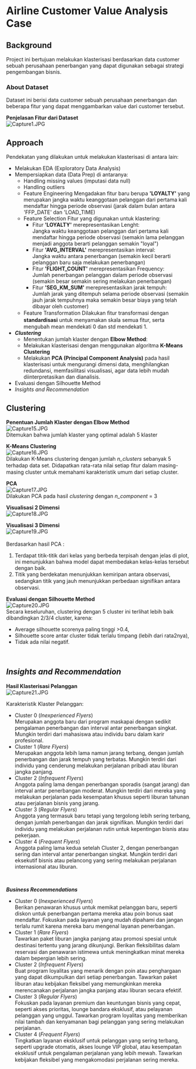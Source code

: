 # Airline Customer Value Analysis Case

## Background
Project ini bertujuan melakukan klasterisasi berdasarkan data customer sebuah perusahaan penerbangan yang dapat digunakan sebagai strategi pengembangan bisnis.

### About Dataset
Dataset ini berisi data customer sebuah perusahaan penerbangan dan beberapa fitur yang dapat menggambarkan value dari customer tersebut.

<strong>Penjelasan  Fitur dari Dataset</strong>  
![Capture1.JPG](https://github.com/rialdiharry/Customer_Clustering_Machine_Learning/blob/main/img/Capture1.JPG?raw=true)


## Approach

 Pendekatan yang dilakukan untuk melakukan klasterisasi di antara lain:
 

 - Melakukan EDA (Exploratory Data Analysis) 
 - Mempersiapkan data (Data Prep) di antaranya:
	 - Handling missing values (imputasi data null)
	 - Handling outliers
	 - Feature Engineering
	 Mengadakan fitur baru berupa **'LOYALTY'** yang merupakan jangka waktu keanggotaan pelanggan dari pertama kali mendaftar hingga periode observasi (jarak dalam bulan antara 'FFP_DATE' dan 'LOAD_TIME) 
	 - Feature Selection
	 Fitur yang digunakan untuk klastering: 
		 - Fitur **'LOYALTY'** merepresentasikan Lenght:<br>
		 Jangka waktu keanggotaan pelanggan dari pertama kali mendaftar hingga periode observasi (semakin lama pelanggan menjadi anggota berarti pelanggan semakin "loyal")
		 - Fitur **'AVG_INTERVAL'** merepresentasikan interval:<br>
		 Jangka waktu antara penerbangan (semakin kecil berarti pelanggan baru saja melakukan penerbangan)
		 - Fitur **'FLIGHT_COUNT'** merepresentasikan Frequency:<br>
		 Jumlah penerbangan pelanggan dalam periode observasi (semakin besar semakin sering melakukan penerbangan)
		 - Fitur **'SEG_KM_SUM'** merepresentasikan jarak tempuh:<br>
		Jumlah jarak yang ditempuh selama periode observasi (semakin jauh jarak tempuhnya maka semakin besar biaya yang telah dibayar oleh customer)
	- Feature Transformation 
	Dilakukan ﬁtur transformasi dengan **standardisasi** untuk menyamakan skala semua ﬁtur, serta mengubah mean mendekati 0 dan std mendekati 1.
 -  ***Clustering*** 
	- Menentukan jumlah klaster dengan **Elbow Method**:
	- Melakukan klasterisasi dengan menggunakan algoritma **K-Means Clustering**
	- Melakukan **PCA (Principal Component Analysis)** pada hasil klasterisasi untuk mengurangi dimensi data, menghilangkan redundansi, memfasilitasi visualisasi, agar data lebih mudah diinterpretasikan dan dianalisis.
 - Evaluasi dengan Silhouette Method
 - *Insights and Recommendation*

## Clustering
**Penentuan Jumlah Klaster dengan Elbow Method**<br>
![Capture15.JPG](https://github.com/rialdiharry/Customer_Clustering_Machine_Learning/blob/main/img/Capture15.JPG?raw=true) <br> Ditemukan bahwa jumlah klaster yang optimal adalah 5 klaster <br>

**K-Means Clustering**<br>
![Capture16.JPG](https://github.com/rialdiharry/Customer_Clustering_Machine_Learning/blob/main/img/Capture16.JPG?raw=true)<br> Dilakukan K-Means clustering dengan jumlah *n_clusters* sebanyak 5 terhadap data set. Didapatkan rata-rata nilai setiap ﬁtur dalam masing-masing cluster untuk memahami karakteristik umum dari setiap cluster. <br>

**PCA**<br>
![Capture17.JPG](https://github.com/rialdiharry/Customer_Clustering_Machine_Learning/blob/main/img/Capture17.JPG?raw=true) <br> Dilakukan PCA pada hasil *clustering* dengan *n_component* = 3<br>

**Visualisasi 2 Dimensi**<br>
![Capture18.JPG](https://github.com/rialdiharry/Customer_Clustering_Machine_Learning/blob/main/img/Capture18.JPG?raw=true) 

**Visualisasi 3 Dimensi** <br>
![Capture19.JPG](https://github.com/rialdiharry/Customer_Clustering_Machine_Learning/blob/main/img/Capture19.JPG?raw=true) <br> <br> Berdasarkan hasil PCA :
1. Terdapat titik-titik dari kelas yang berbeda terpisah dengan jelas di plot, ini menunjukkan bahwa model dapat membedakan kelas-kelas tersebut dengan baik.
2. Titik yang berdekatan menunjukkan kemiripan antara observasi, sedangkan titik yang jauh menunjukkan perbedaan signiﬁkan antara observasi.

**Evaluasi dengan Silhouette Method** <br>
![Capture20.JPG](https://github.com/rialdiharry/Customer_Clustering_Machine_Learning/blob/main/img/Capture20.JPG?raw=true) <br> Secara keseluruhan, clustering dengan 5 cluster ini terlihat lebih baik dibandingkan 2/3/4 cluster, karena:
- Average silhouette scorenya paling tinggi >0.4,
- Silhouette score antar cluster tidak terlalu timpang (lebih dari rata2nya),
- Tidak ada nilai negatif.
<br>

## *Insights and Recommendation*

**Hasil Klasterisasi Pelanggan**<br>
![Capture21.JPG](https://github.com/rialdiharry/Customer_Clustering_Machine_Learning/blob/main/img/Capture21.JPG?raw=true)

Karakteristik Klaster Pelanggan:

 - Cluster 0 (*Inexperienced Flyers*)<br>
Merupakan anggota baru dari program maskapai dengan sedikit pengalaman penerbangan dan interval antar penerbangan singkat. Mungkin  terdiri dari mahasiswa atau individu baru dalam karir profesional.
 - Cluster 1 (*Rare Flyers*)<br>
Merupakan anggota lebih lama namun jarang terbang, dengan jumlah penerbangan dan jarak tempuh yang terbatas. Mungkin terdiri dari individu yang cenderung melakukan perjalanan pribadi atau liburan jangka panjang.
 - Cluster 2 (*Infrequent Flyers*)<br>
Anggota paling lama dengan penerbangan sporadis (sangat jarang) dan interval antar penerbangan moderat. Mungkin terdiri dari mereka yang melakukan perjalanan pada kesempatan khusus seperti liburan tahunan atau perjalanan bisnis yang jarang.
 - Cluster 3 (*Regular Flyers*)<br>
Anggota yang termasuk baru tetapi yang tergolong lebih sering terbang, dengan jumlah penerbangan dan jarak signiﬁkan. Mungkin terdiri dari individu yang melakukan perjalanan rutin untuk kepentingan bisnis atau pekerjaan.
 - Cluster 4 (*Frequent Flyers*)<br>
Anggota paling lama kedua setelah Cluster 2, dengan penerbangan sering dan interval antar penerbangan singkat. Mungkin  terdiri dari eksekutif bisnis atau pelancong yang sering melakukan perjalanan internasional atau liburan.
<br>

***Business Recommendations***<br> 
 - Cluster 0 (*Inexperienced Flyers*)<br>
Berikan penawaran khusus untuk memikat pelanggan baru, seperti diskon untuk penerbangan pertama mereka atau poin bonus saat mendaftar. Fokuskan pada layanan yang mudah dipahami dan jangan terlalu rumit karena mereka baru mengenal layanan penerbangan.
 - Cluster 1 (*Rare Flyers*)<br>
Tawarkan paket liburan jangka panjang atau promosi spesial untuk destinasi tertentu yang jarang dikunjungi. Berikan ﬂeksibilitas dalam reservasi dan penawaran istimewa untuk meningkatkan minat mereka dalam bepergian lebih sering.
 - Cluster 2 (*Infrequent Flyers*)<br>
Buat program loyalitas yang menarik dengan poin atau penghargaan yang dapat dikumpulkan dari setiap penerbangan. Tawarkan paket liburan atau kebijakan ﬂeksibel yang memungkinkan mereka merencanakan perjalanan jangka panjang atau liburan secara efektif.
 - Cluster 3 (*Regular Flyers*)<br>
Fokuskan pada layanan premium dan keuntungan bisnis yang cepat, seperti akses prioritas, lounge bandara eksklusif, atau pelayanan pelanggan yang unggul. Tawarkan program loyalitas yang memberikan nilai tambah dan kenyamanan bagi pelanggan yang sering melakukan perjalanan.
 - Cluster 4 (*Frequent Flyers*)<br>
Tingkatkan layanan eksklusif untuk pelanggan yang sering terbang, seperti upgrade otomatis, akses lounge VIP global, atau kesempatan eksklusif untuk pengalaman perjalanan yang lebih mewah. Tawarkan kebijakan ﬂeksibel yang mengakomodasi perjalanan sering mereka.
